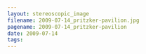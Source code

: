 ```yaml
---
layout: stereoscopic_image
filename: 2009-07-14_pritzker-pavilion.jpg
pagename: 2009-07-14_pritzker-pavilion
date: 2009-07-14
tags:
---
```

